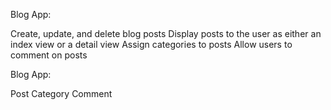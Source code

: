 Blog App:

Create, update, and delete blog posts
Display posts to the user as either an index view or a detail view
Assign categories to posts
Allow users to comment on posts

Blog App:

Post
Category
Comment